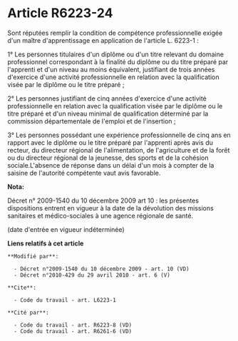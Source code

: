 # Article R6223-24

Sont réputées remplir la condition de compétence professionnelle exigée d'un maître d'apprentissage en application de
l'article L. 6223-1 : 

1° Les personnes titulaires d'un diplôme ou d'un titre relevant du domaine professionnel correspondant à la finalité du
diplôme ou du titre préparé par l'apprenti et d'un niveau au moins équivalent, justifiant de trois années d'exercice d'une
activité professionnelle en relation avec la qualification visée par le diplôme ou le titre préparé ; 

2° Les personnes justifiant de cinq années d'exercice d'une activité professionnelle en relation avec la qualification visée
par le diplôme ou le titre préparé et d'un niveau minimal de qualification déterminé par la commission départementale de
l'emploi et de l'insertion ; 

3° Les personnes possédant une expérience professionnelle de cinq ans en rapport avec le diplôme ou le titre préparé par
l'apprenti après avis du recteur, du         directeur régional de l'alimentation, de l'agriculture et de la forêt  ou du
directeur régional de la jeunesse, des sports et de la cohésion sociale.L'absence de réponse dans un délai d'un mois à
compter de la saisine de l'autorité compétente vaut avis favorable.

**Nota:**

Décret n° 2009-1540 du 10 décembre 2009 art 10 : les présentes dispositions entrent en vigueur à la date de la dévolution des
missions sanitaires et médico-sociales à une agence régionale de santé. 

(date d'entrée en vigueur indéterminée)

**Liens relatifs à cet article**

	**Modifié par**:

	  - Décret n°2009-1540 du 10 décembre 2009 - art. 10 (VD)
	  - Décret n°2010-429 du 29 avril 2010 - art. 6 (V)

	**Cite**:

	  - Code du travail - art. L6223-1

	**Cité par**:

	  - Code du travail - art. R6223-8 (VD)
	  - Code du travail - art. R6261-6 (VD)
